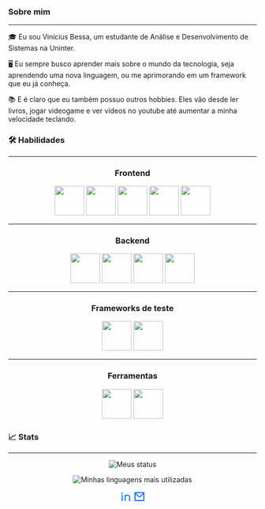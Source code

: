 ### Sobre mim
---

🎓 Eu sou Vinícius Bessa, um estudante de Análise e Desenvolvimento de Sistemas na Uninter.

🖥️ Eu sempre busco aprender mais sobre o mundo da tecnologia, seja aprendendo uma nova linguagem, ou me aprimorando em um framework que eu já conheça.

📚 E é claro que eu também possuo outros hobbies. Eles vão desde ler livros, jogar videogame e ver vídeos no youtube até aumentar a minha velocidade teclando.

### 🛠️ Habilidades
---

<div align="center">
  <h3>Frontend</h3>
  <img width="60" src="https://cdn.jsdelivr.net/gh/devicons/devicon/icons/html5/html5-original-wordmark.svg" />

  <img width="60" src="https://cdn.jsdelivr.net/gh/devicons/devicon/icons/css3/css3-original-wordmark.svg" />

  <img width="60" src="https://cdn.jsdelivr.net/gh/devicons/devicon/icons/javascript/javascript-original.svg" />

  <img width="60" src="https://cdn.jsdelivr.net/gh/devicons/devicon/icons/typescript/typescript-original.svg" />

  <img width="60" src="https://cdn.jsdelivr.net/gh/devicons/devicon/icons/angularjs/angularjs-original.svg" />

  ---
  <h3>Backend</h3>
  <img width="60" src="https://cdn.jsdelivr.net/gh/devicons/devicon/icons/nodejs/nodejs-original.svg" />

  <img width="60" src="https://cdn.jsdelivr.net/gh/devicons/devicon/icons/express/express-original.svg" />

  <img width="60" src="https://cdn.jsdelivr.net/gh/devicons/devicon/icons/python/python-original.svg" />

  <img width="60" src="https://cdn.jsdelivr.net/gh/devicons/devicon/icons/django/django-plain.svg" />

  ---
  <h3>Frameworks de teste</h3>
  <img width="60" src="https://cdn.jsdelivr.net/gh/devicons/devicon/icons/jest/jest-plain.svg" />

  <img width="60" src="https://cdn.jsdelivr.net/gh/devicons/devicon/icons/jasmine/jasmine-plain-wordmark.svg" />

  ---
  <h3>Ferramentas</h3>
  <img width="60" src="https://cdn.jsdelivr.net/gh/devicons/devicon/icons/git/git-original.svg" />
  <img width="60" src="https://cdn.jsdelivr.net/gh/devicons/devicon/icons/docker/docker-original-wordmark.svg" />
</div>

### 📈 Stats
---

<p align="center">
  <img src="https://github-readme-stats.vercel.app/api?username=ViniciusBessa" alt="Meus status" />
</p>

<p align="center">
 <img src="https://github-readme-stats.vercel.app/api/top-langs/?username=ViniciusBessa" alt="Minhas linguagens mais utilizadas"/>
</p>

<div align=center>
  <a href="https://www.linkedin.com/in/vin%C3%ADcius-bessa-54205819a/"><svg xmlns="http://www.w3.org/2000/svg" viewBox="0 0 24 24" width="24" height="24"><path fill="none" d="M0 0h24v24H0z"/><path d="M12 9.55C12.917 8.613 14.111 8 15.5 8a5.5 5.5 0 0 1 5.5 5.5V21h-2v-7.5a3.5 3.5 0 0 0-7 0V21h-2V8.5h2v1.05zM5 6.5a1.5 1.5 0 1 1 0-3 1.5 1.5 0 0 1 0 3zm-1 2h2V21H4V8.5z" fill="rgba(0,110,255,1)"/></svg></a>
  <a href="mailto:vinicius.b.silva3@gmail.com"><svg xmlns="http://www.w3.org/2000/svg" viewBox="0 0 24 24" width="24" height="24"><path fill="none" d="M0 0h24v24H0z"/><path d="M3 3h18a1 1 0 0 1 1 1v16a1 1 0 0 1-1 1H3a1 1 0 0 1-1-1V4a1 1 0 0 1 1-1zm17 4.238l-7.928 7.1L4 7.216V19h16V7.238zM4.511 5l7.55 6.662L19.502 5H4.511z" fill="rgba(0,110,255,1)"/></svg></a>
</div>

<!---
ViniciusBessa/ViniciusBessa is a ✨ special ✨ repository because its `README.md` (this file) appears on your GitHub profile.
You can click the Preview link to take a look at your changes.
--->

